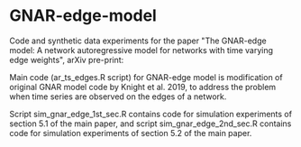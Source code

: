 # GNAR-edge-model
Code and synthetic data experiments for the paper "The GNAR-edge model: A network autoregressive model for networks with time varying edge weights", arXiv pre-print:

Main code (ar_ts_edges.R script) for GNAR-edge model is modification of original GNAR model code by Knight et al. 2019, to address the problem when time series are observed on the edges of a network.

Script sim_gnar_edge_1st_sec.R contains code for simulation experiments of section 5.1 of the main paper, and script sim_gnar_edge_2nd_sec.R contains code for simulation experiments of section 5.2 of the main paper.

